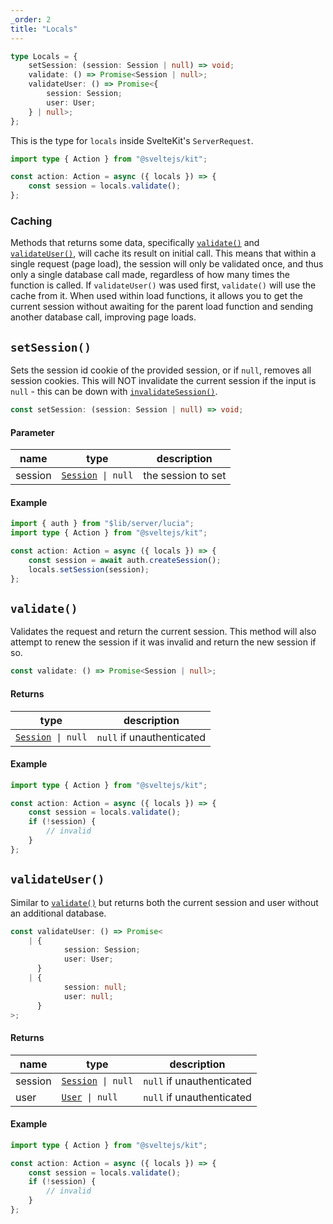 ```yaml
---
_order: 2
title: "Locals"
---
```


```ts
type Locals = {
	setSession: (session: Session | null) => void;
	validate: () => Promise<Session | null>;
	validateUser: () => Promise<{
		session: Session;
		user: User;
	} | null>;
};
```

This is the type for `locals` inside SvelteKit's `ServerRequest`.

```ts
import type { Action } from "@sveltejs/kit";

const action: Action = async ({ locals }) => {
	const session = locals.validate();
};
```

### Caching

Methods that returns some data, specifically [`validate()`](/reference/sveltekit/locals-api#validate) and [`validateUser()`](/reference/sveltekit/locals-api#validateuser), will cache its result on initial call. This means that within a single request (page load), the session will only be validated once, and thus only a single database call made, regardless of how many times the function is called. If `validateUser()` was used first, `validate()` will use the cache from it. When used within load functions, it allows you to get the current session without awaiting for the parent load function and sending another database call, improving page loads.

## `setSession()`

Sets the session id cookie of the provided session, or if `null`, removes all session cookies. This will NOT invalidate the current session if the input is `null` - this can be down with [`invalidateSession()`](/reference/lucia-auth/auth#invalidatesession).

```ts
const setSession: (session: Session | null) => void;
```

#### Parameter

| name    | type                                                       | description        |
| ------- | ---------------------------------------------------------- | ------------------ |
| session | [`Session`](/reference/lucia-auth/types#session)` \| null` | the session to set |

#### Example

```ts
import { auth } from "$lib/server/lucia";
import type { Action } from "@sveltejs/kit";

const action: Action = async ({ locals }) => {
	const session = await auth.createSession();
	locals.setSession(session);
};
```

## `validate()`

Validates the request and return the current session. This method will also attempt to renew the session if it was invalid and return the new session if so.

```ts
const validate: () => Promise<Session | null>;
```

#### Returns

| type                                                       | description               |
| ---------------------------------------------------------- | ------------------------- |
| [`Session`](/reference/lucia-auth/types#session)` \| null` | `null` if unauthenticated |

#### Example

```ts
import type { Action } from "@sveltejs/kit";

const action: Action = async ({ locals }) => {
	const session = locals.validate();
	if (!session) {
		// invalid
	}
};
```

## `validateUser()`

Similar to [`validate()`](/reference/sveltekit/locals-api#validate) but returns both the current session and user without an additional database.

```ts
const validateUser: () => Promise<
	| {
			session: Session;
			user: User;
	  }
	| {
			session: null;
			user: null;
	  }
>;
```

#### Returns

| name    | type                                                       | description               |
| ------- | ---------------------------------------------------------- | ------------------------- |
| session | [`Session`](/reference/lucia-auth/types#session)` \| null` | `null` if unauthenticated |
| user    | [`User`](/reference/lucia-auth/types#user)` \| null`       | `null` if unauthenticated |

#### Example

```ts
import type { Action } from "@sveltejs/kit";

const action: Action = async ({ locals }) => {
	const session = locals.validate();
	if (!session) {
		// invalid
	}
};
```
